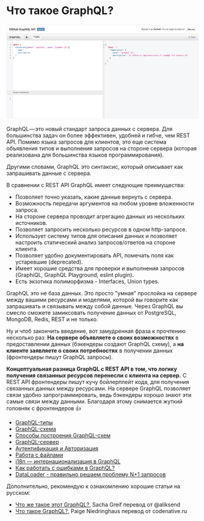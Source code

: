 # Что такое GraphQL?

![GraphiQL query demo](./query_simple_demo.gif)

GraphQL — это новый стандарт запроса данных с сервера. Для большинства задач он более эффективен, удобней и гибче, чем REST API. Помимо языка запросов для клиентов, это еще система объявления типов и выполнения запросов на стороне сервера (которая реализована для большинства языков программирования).

Другими словами, GraphQL это синтаксис, который описывает как запрашивать данные с сервера.

В сравнении с REST API GraphQL имеет следующие преимущества:

- Позволяет точно указать, какие данные вернуть с сервера.
- Возможность передачи аргументов на любом уровне вложенности запроса.
- На стороне сервера проводит агрегацию данных из нескольких источников.
- Позволяет запросить несколько ресурсов в одном http-запросе.
- Использует систему типов для описания данных и позволяет настроить статический анализ запросов/ответов на стороне клиента.
- Позволяет удобно документировать API, помечать поля как устаревшие (deprecated).
- Имеет хорошие средства для проверки и выполнения запросов (GraphiQL, GraphQL Playground, eslint plugin).
- Есть экзотика полиморфизма - Interfaces, Union types.

GraphQL это не база данных. Это просто "умная" прослойка на сервере между вашими ресурсами и моделями, которой вы говорите как запрашивать и связывать между собой данные. Через GraphQL вы смесло сможете замиксовать получение данных от PostgreSQL, MongoDB, Redis, REST и не только.

Ну и чтоб закончить введение, вот замудренная фраза к прочтению несколько раз:
**На сервере объявляете о своих возможностях** в предоставлении данных (бэкендеры создают GraphQL схему), а **на клиенте заявляете о своих потребностях** в получении данных (фронтендеры пишут GraphQL запросы).

**Концептуальная разница GraphQL c REST API в том, что логику получения связанных ресурсов перенесли с клиента на сервер.** С REST API фронтендеры пишут кучу бойлерплейт кода, для получения связанных данных между ресурсами. На сервере GraphQL позволяет связи удобно запрограммировать, ведь бэкендеры хорошо знают эти самые связи между данными. Благодаря этому снимается жуткий головняк с фронтендеров 👍

- [GraphQL-типы](./types)
- [GraphQL-схема](./schema)
- [Способы построения GraphQL-схем](./schema-build-ways)
- [GraphQL-сервер](./server)
- [Аутентификация и Авторизация](./auth)
- [Работа с файлами](./fileUploads)
- [i18n — интернационализация в GraphQL](./i18n)
- [Как работать с ошибками в GraphQL?](./errors)
- [DataLoader - правильно решаем проблему N+1 запросов](./dataloader)

Дополнительно, рекомендую к ознакомлению хорошие статьи на русском:

- [Что же такое этот GraphQL?](https://habr.com/post/326986/), Sacha Greif перевод от @aliksend
- [Что такое GraphQL?](https://codenative.ru/article/chto_takoe_graphql), Paige Niedringhaus перевод от codenative.ru
